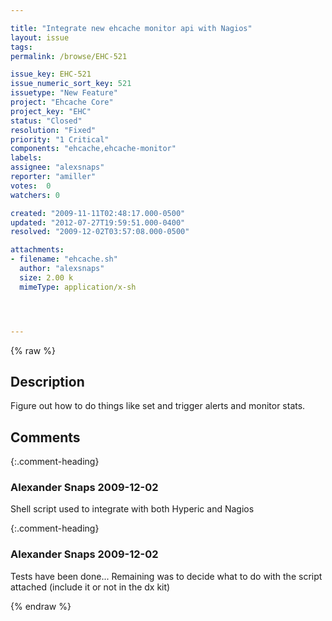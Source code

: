 ```yaml
---

title: "Integrate new ehcache monitor api with Nagios"
layout: issue
tags: 
permalink: /browse/EHC-521

issue_key: EHC-521
issue_numeric_sort_key: 521
issuetype: "New Feature"
project: "Ehcache Core"
project_key: "EHC"
status: "Closed"
resolution: "Fixed"
priority: "1 Critical"
components: "ehcache,ehcache-monitor"
labels: 
assignee: "alexsnaps"
reporter: "amiller"
votes:  0
watchers: 0

created: "2009-11-11T02:48:17.000-0500"
updated: "2012-07-27T19:59:51.000-0400"
resolved: "2009-12-02T03:57:08.000-0500"

attachments:
- filename: "ehcache.sh"
  author: "alexsnaps"
  size: 2.00 k
  mimeType: application/x-sh




---
```


{% raw %}

## Description

<div markdown="1" class="description">

Figure out how to do things like set and trigger alerts and monitor stats.

</div>

## Comments


{:.comment-heading}
### **Alexander Snaps** <span class="date">2009-12-02</span>

<div markdown="1" class="comment">

Shell script used to integrate with both Hyperic and Nagios

</div>


{:.comment-heading}
### **Alexander Snaps** <span class="date">2009-12-02</span>

<div markdown="1" class="comment">

Tests have been done... Remaining was to decide what to do with the script attached (include it or not in the dx kit)

</div>



{% endraw %}
